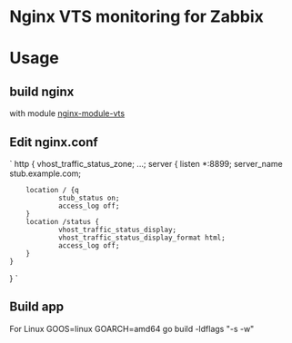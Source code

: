 # Nginx VTS monitoring for Zabbix

# Usage

## build nginx 
with module [nginx-module-vts](https://github.com/vozlt/nginx-module-vts)

## Edit nginx.conf 
`
http {
 	vhost_traffic_status_zone;
 	...;
	server {
        listen *:8899;
        server_name stub.example.com;

        location / {q
                stub_status on;
                access_log off;
        }
        location /status {
                vhost_traffic_status_display;
                vhost_traffic_status_display_format html;
                access_log off;
        }
	}
}
`

## Build app

For Linux
GOOS=linux GOARCH=amd64 go build -ldflags "-s -w"
